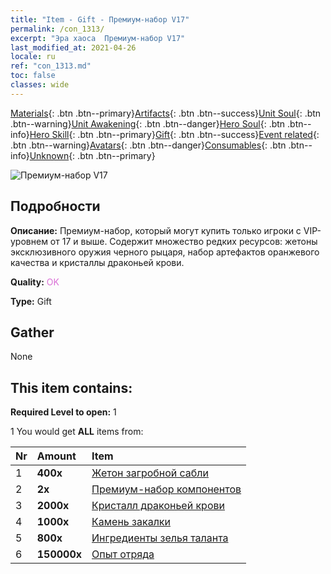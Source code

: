 ```yaml
---
title: "Item - Gift - Премиум-набор V17"
permalink: /con_1313/
excerpt: "Эра хаоса  Премиум-набор V17"
last_modified_at: 2021-04-26
locale: ru
ref: "con_1313.md"
toc: false
classes: wide
---
```

 [Materials](/ItemsRU/){: .btn .btn--primary}[Artifacts](/ItemsRU/Artifacts/){: .btn .btn--success}[Unit Soul](/ItemsRU/UnitSoul/){: .btn .btn--warning}[Unit Awakening](/ItemsRU/UnitAwakening/){: .btn .btn--danger}[Hero Soul](/ItemsRU/HeroSoul/){: .btn .btn--info}[Hero Skill](/ItemsRU/HeroSkill/){: .btn .btn--primary}[Gift](/ItemsRU/Gift/){: .btn .btn--success}[Event related](/ItemsRU/Events/){: .btn .btn--warning}[Avatars](/ItemsRU/Avatars/){: .btn .btn--danger}[Consumables](/ItemsRU/Consumables/){: .btn .btn--info}[Unknown](/ItemsRU/Unknown/){: .btn .btn--primary}

 ![Премиум-набор V17](/images/t/i_905001.png)

## Подробности
 **Описание:** Премиум-набор, который могут купить только игроки с VIP-уровнем от 17 и выше. Содержит множество редких ресурсов: жетоны эксклюзивного оружия черного рыцаря, набор артефактов оранжевого качества и кристаллы драконьей крови.

 **Quality:** <span style="color: #DA70D6">OK</span>

 **Type:** Gift

## Gather

  None

## This item contains:

 **Required Level to open:** 1

 1 You would get **ALL** items  from:

  | Nr | Amount |     Item    |
  |:---|:-------|:------------|
  | 1 |  **400x** | [Жетон загробной сабли](/ItemsRU/con_979/) |  | 
  | 2 |  **2x** | [Премиум-набор компонентов](/ItemsRU/con_1363/) |  | 
  | 3 |  **2000x** | [Кристалл драконьей крови](/ItemsRU/con_879/) |  | 
  | 4 |  **1000x** | [Камень закалки](/ItemsRU/con_814/) |  | 
  | 5 |  **800x** | [Ингредиенты зелья таланта](/ItemsRU/con_1120/) |  | 
  | 6 |  **150000x** | [Опыт отряда](/ItemsRU/con_902/) |  | 

